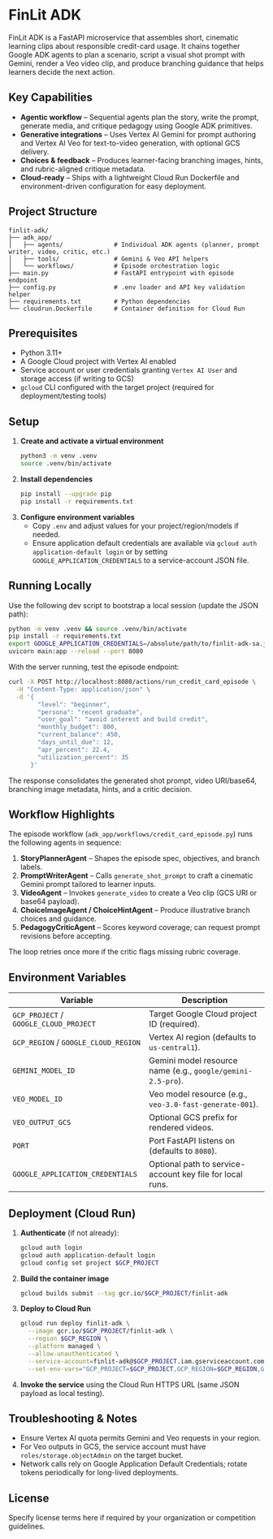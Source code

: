 # FinLit ADK

FinLit ADK is a FastAPI microservice that assembles short, cinematic learning clips about responsible credit-card usage. It chains together Google ADK agents to plan a scenario, script a visual shot prompt with Gemini, render a Veo video clip, and produce branching guidance that helps learners decide the next action.

## Key Capabilities
- **Agentic workflow** – Sequential agents plan the story, write the prompt, generate media, and critique pedagogy using Google ADK primitives.
- **Generative integrations** – Uses Vertex AI Gemini for prompt authoring and Vertex AI Veo for text-to-video generation, with optional GCS delivery.
- **Choices & feedback** – Produces learner-facing branching images, hints, and rubric-aligned critique metadata.
- **Cloud-ready** – Ships with a lightweight Cloud Run Dockerfile and environment-driven configuration for easy deployment.

## Project Structure
```
finlit-adk/
├── adk_app/
│   ├── agents/              # Individual ADK agents (planner, prompt writer, video, critic, etc.)
│   ├── tools/               # Gemini & Veo API helpers
│   └── workflows/           # Episode orchestration logic
├── main.py                  # FastAPI entrypoint with episode endpoint
├── config.py                # .env loader and API key validation helper
├── requirements.txt         # Python dependencies
└── cloudrun.Dockerfile      # Container definition for Cloud Run
```

## Prerequisites
- Python 3.11+
- A Google Cloud project with Vertex AI enabled
- Service account or user credentials granting `Vertex AI User` and storage access (if writing to GCS)
- `gcloud` CLI configured with the target project (required for deployment/testing tools)

## Setup
1. **Create and activate a virtual environment**
   ```bash
   python3 -m venv .venv
   source .venv/bin/activate
   ```
2. **Install dependencies**
   ```bash
   pip install --upgrade pip
   pip install -r requirements.txt
   ```
3. **Configure environment variables**
   - Copy `.env` and adjust values for your project/region/models if needed.
   - Ensure application default credentials are available via `gcloud auth application-default login` or by setting `GOOGLE_APPLICATION_CREDENTIALS` to a service-account JSON file.

## Running Locally
Use the following dev script to bootstrap a local session (update the JSON path):
```bash
python -m venv .venv && source .venv/bin/activate
pip install -r requirements.txt
export GOOGLE_APPLICATION_CREDENTIALS=/absolute/path/to/finlit-adk-sa.json
uvicorn main:app --reload --port 8080
```

With the server running, test the episode endpoint:
   ```bash
   curl -X POST http://localhost:8080/actions/run_credit_card_episode \
     -H "Content-Type: application/json" \
     -d '{
           "level": "beginner",
           "persona": "recent graduate",
           "user_goal": "avoid interest and build credit",
           "monthly_budget": 800,
           "current_balance": 450,
           "days_until_due": 12,
           "apr_percent": 22.4,
           "utilization_percent": 35
         }'
   ```
   The response consolidates the generated shot prompt, video URI/base64, branching image metadata, hints, and a critic decision.

## Workflow Highlights
The episode workflow (`adk_app/workflows/credit_card_episode.py`) runs the following agents in sequence:
1. **StoryPlannerAgent** – Shapes the episode spec, objectives, and branch labels.
2. **PromptWriterAgent** – Calls `generate_shot_prompt` to craft a cinematic Gemini prompt tailored to learner inputs.
3. **VideoAgent** – Invokes `generate_video` to create a Veo clip (GCS URI or base64 payload).
4. **ChoiceImageAgent / ChoiceHintAgent** – Produce illustrative branch choices and guidance.
5. **PedagogyCriticAgent** – Scores keyword coverage; can request prompt revisions before accepting.

The loop retries once more if the critic flags missing rubric coverage.

## Environment Variables
| Variable | Description |
| --- | --- |
| `GCP_PROJECT` / `GOOGLE_CLOUD_PROJECT` | Target Google Cloud project ID (required). |
| `GCP_REGION` / `GOOGLE_CLOUD_REGION` | Vertex AI region (defaults to `us-central1`). |
| `GEMINI_MODEL_ID` | Gemini model resource name (e.g., `google/gemini-2.5-pro`). |
| `VEO_MODEL_ID` | Veo model resource (e.g., `veo-3.0-fast-generate-001`). |
| `VEO_OUTPUT_GCS` | Optional GCS prefix for rendered videos. |
| `PORT` | Port FastAPI listens on (defaults to `8080`). |
| `GOOGLE_APPLICATION_CREDENTIALS` | Optional path to service-account key file for local runs. |

## Deployment (Cloud Run)
1. **Authenticate** (if not already):
   ```bash
   gcloud auth login
   gcloud auth application-default login
   gcloud config set project $GCP_PROJECT
   ```
2. **Build the container image**
   ```bash
   gcloud builds submit --tag gcr.io/$GCP_PROJECT/finlit-adk
   ```
3. **Deploy to Cloud Run**
   ```bash
   gcloud run deploy finlit-adk \
     --image gcr.io/$GCP_PROJECT/finlit-adk \
     --region $GCP_REGION \
     --platform managed \
     --allow-unauthenticated \
     --service-account=finlit-adk@$GCP_PROJECT.iam.gserviceaccount.com \
     --set-env-vars="GCP_PROJECT=$GCP_PROJECT,GCP_REGION=$GCP_REGION,GEMINI_MODEL_ID=$GEMINI_MODEL_ID,VEO_MODEL_ID=$VEO_MODEL_ID,VEO_OUTPUT_GCS=$VEO_OUTPUT_GCS"
   ```
4. **Invoke the service** using the Cloud Run HTTPS URL (same JSON payload as local testing).

## Troubleshooting & Notes
- Ensure Vertex AI quota permits Gemini and Veo requests in your region.
- For Veo outputs in GCS, the service account must have `roles/storage.objectAdmin` on the target bucket.
- Network calls rely on Google Application Default Credentials; rotate tokens periodically for long-lived deployments.

## License
Specify license terms here if required by your organization or competition guidelines.
